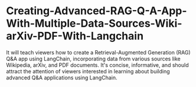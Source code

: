 # Creating-Advanced-RAG-Q-A-App-With-Multiple-Data-Sources-Wiki-arXiv-PDF-With-Langchain
It will teach viewers how to create a Retrieval-Augmented Generation (RAG) Q&amp;A app using LangChain, incorporating data from various sources like Wikipedia, arXiv, and PDF documents. It's concise, informative, and should attract the attention of viewers interested in learning about building advanced Q&amp;A applications using LangChain.
